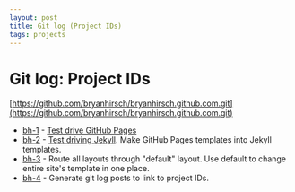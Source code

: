 ```yaml
---
layout: post
title: Git log (Project IDs)
tags: projects
---
```


Git log: Project IDs
=====================

[https://github.com/bryanhirsch/bryanhirsch.github.com.git](https://github.com/bryanhirsch/bryanhirsch.github.com.git)

* [bh-1](/2012/11/04/bh-1.html) - [Test drive GitHub Pages](/2012/11/03/github-pages-test.html)
* [bh-2](/2012/11/04/bh-2.html) - [Test driving Jekyll](/2012/11/03/trying-github-pages-and-jekyll.html). Make GitHub Pages templates into Jekyll templates.
* [bh-3](/2012/11/04/bh-3.html) - Route all layouts through "default" layout. Use default to change entire site's template in one place.
* [bh-4](/2012/11/04/bh-4.html) - Generate git log posts to link to project IDs.
